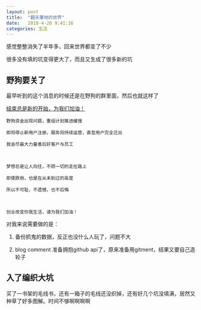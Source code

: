 ```yaml
---
layout: post
title:  "翻天覆地的世界"
date:   2018-4-20 9:41:16
categories: 生活
---
```


感觉整整消失了半年多，回来世界都变了不少

很多没有填的坑变得更大了，而且又生成了很多新的坑

<!--more-->

## 野狗要关了

最早听到的这个消息的时候还是在野狗的群里面，然后也就这样了

[结束总是新的开始，为我们加油！](https://mp.weixin.qq.com/s/tuPLmQibJ0YpdHWZ17F3jA)

    野狗资金出现问题，重组计划推进缓慢

    即将停止新用户注册，服务将持续运营，直至用户完全迁出

    我会尽最大力量善后好客户与员工



    梦想总是让人向往，不顾一切的走在路上

    即使跌倒，也是在从未到过的高度

    所以不可耻，不遗憾，也不后悔



    创业改变你我生活，请为我们加油！

对我来说需要做的是：

1. 备份抓鬼的数据，反正也没什么人玩了，问题不大

2. blog comment 准备拥抱github api了，原来准备用gitment，结果又要自己造轮子

## 入了编织大坑

买了一书架的毛线书，还有一箱子的毛线还没织掉，还有好几个坑没填满，居然又种草了好多图解。时间不够啊啊啊啊
